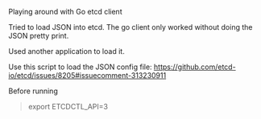 
Playing around with Go etcd client

Tried to load JSON into etcd. The go client only worked without doing the JSON pretty print.

Used another application to load it.

Use this script to load the JSON config file: https://github.com/etcd-io/etcd/issues/8205#issuecomment-313230911

Before running
> export ETCDCTL_API=3
